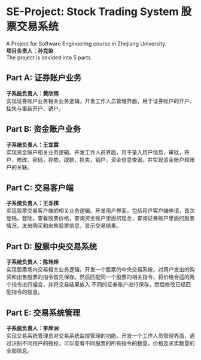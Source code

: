 # SE-Project: Stock Trading System 股票交易系统
A Project for Software Engineering course in Zhejiang University.  
**项目负责人：孙克染**  
The project is devided into 5 parts.  
## Part A: 证券账户业务
**子系统负责人：黄欣雨**  
实现证券账户业务相关业务逻辑。开发工作人员管理界面，用于证券账户的开户、挂失与重新开户、销户。  
## Part B: 资金账户业务
**子系统负责人：王宜霖**  
实现资金账户相关业务逻辑。开发工作人员界面，用于录入用户信息，审批，开户，修改、密码，存款，取款，挂失，销户，资金信息查询。并实现资金账户和账户的关联。  
## Part C: 交易客户端
**子系统负责人：王泺棋**  
实现股票交易客户端的相关业务逻辑。开发用户界面，包括用户客户端申请，首次登陆，登陆，查看股票价格，查询资金账户里面的现金，查询证券账户里面的股票情况，发出购买和出售股票信息，显示交易结果。   
## Part D: 股票中央交易系统
**子系统负责人：陈玮烨**  
实现股票场内交易相关业务逻辑。开发一个股票的中央交易系统，对用户发出的购买和出售股票的指令首先保存。然后匹配同一个股票的相关指令，将价格合适的两个指令进行撮合，并将交易结果放入 不同的证券账户进行保存，然后修改已经匹配指令的信息。  
## Part E: 交易系统管理
**子系统负责人：李岸洲**  
实现交易系统管理员对交易系统监控管理的功能。开发一个工作人员管理界面，通过识别不同用户的授权，可以查看不同股票的所有指令的数量，价格及买卖数量的全部信息。  
